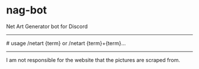 # nag-bot
Net Art Generator bot for Discord
<hr>
# usage
/netart {term}
or
/netart {term}+{term}...
<hr>
I am not responsible for the website that the pictures are scraped from.
